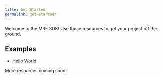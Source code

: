 ```yaml
---
title: Get Started
permalink: get-started/
---
```


Welcome to the MRE SDK! Use these resources to get your project off the ground.

## Examples

* [Hello World](https://github.com/microsoft/mixed-reality-extension-sdk-samples)

More resources coming soon!